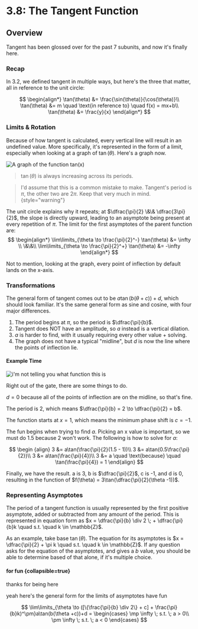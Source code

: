 # 3.8: The Tangent Function

## Overview
Tangent has been glossed over for the past 7 subunits, and now it's finally here.

### Recap
In 3.2, we defined tangent in multiple ways, but here's the three that matter, all in reference to the unit circle:

$$
\begin{align*}
\tan(\theta) &= \frac{\sin(\theta)}{\cos(\theta)}\\
\tan(\theta) &= m \quad \text{in reference to} \quad f(x) = mx+b\\
\tan(\theta) &= \frac{y}{x}
\end{align*}
$$

### Limits & Rotation
Because of how tangent is calculated, every vertical line will result in an undefined value.
More specifically, it's represented in the form of a limit, especially when looking at a graph of $\tan(\theta)$.
Here's a graph now.

![A graph of the function tan(x)](3.8.tangent.png)

> $\tan(\theta)$ is always increasing across its periods.

> I'd assume that this is a common mistake to make.
Tangent's period is $\pi$, the other two are $2\pi$.
Keep that very much in mind.
{style="warning"}

The unit circle explains why it repeats; at $\dfrac{\pi}{2} \&\& \dfrac{3\pi}{2}$, the slope is directly upward, leading to an asymptote being present at every repetition of $\pi$.
The limit for the first asymptotes of the parent function are:
$$
\begin{align*}
\lim\limits_{\theta \to \frac{\pi}{2}^-} \tan(\theta) &= \infty \\
\&\&\\
\lim\limits_{\theta \to \frac{\pi}{2}^+} \tan(\theta) &= -\infty
\end{align*}
$$

Not to mention, looking at the graph, every point of inflection by default lands on the x-axis.

### Transformations
The general form of tangent comes out to be $a\tan(b(\theta +c))+d$, which should look familiar.
It's the same general form as sine and cosine, with four major differences.

1. The period begins at $\pi$, so the period is $\dfrac{\pi}{b}$.
2. Tangent does NOT have an amplitude, so $a$ instead is a vertical dilation.
3. $a$ is harder to find, with it usually requiring every other value + solving.
4. The graph does not have a typical "midline", but $d$ is now the line where the points of inflection lie.

#### Example Time

![i'm not telling you what function this is](3.8.tangenttransformed.png)

Right out of the gate, there are some things to do.

$d = 0$ because all of the points of inflection are on the midline, so that's fine.

The period is 2, which means $\dfrac{\pi}{b} = 2 \to \dfrac{\pi}{2} = b$.

The function starts at $x = 1$, which means the minimum phase shift is $c = -1$.

The fun begins when trying to find $a$.
Picking an x value is important, so we must do 1.5 because 2 won't work.
The following is how to solve for $a$:

$$
\begin {align}
3 &= a\tan(\frac{\pi}{2}(1.5 - 1))\\
3 &= a\tan(0.5\frac{\pi}{2})\\
3 &= a\tan(\frac{\pi}{4})\\
3 &= a \quad \text{because} \quad \tan(\frac{\pi}{4}) = 1
\end{align}
$$

Finally, we have the result.
a is 3, b is $\dfrac{\pi}{2}$, c is -1, and d is 0, resulting in the function of $f(\theta) = 3\tan(\dfrac{\pi}{2}(\theta -1))$.

### Representing Asymptotes
The period of a tangent function is usually represented by the first positive asymptote, added or subtracted from any amount of the period.
This is represented in equation form as $x = \dfrac{\pi}{b} \div 2 \; + \dfrac{\pi}{b}k \quad s.t. \quad  k \in \mathbb{Z}$.

As an example, take base $\tan(\theta)$.
The equation for its asymptotes is $x = \dfrac{\pi}{2} + \pi k \quad s.t. \quad k \in \mathbb{Z}$.
If any question asks for the equation of the asymptotes, and gives a $b$ value, you should be able to determine based of that alone, if it's multiple choice.

#### for fun {collapsible=true}
thanks for being here

yeah here's the general form for the limits of asymptotes
have fun

$$
\lim\limits_{\theta \to ([\{\frac{\pi}{b} \div 2\} + c] + \frac{\pi}{b}k)^\pm}a\tan(b(\theta +c))+d = \begin{cases}
\mp \infty \; s.t. \; a > 0\\
\pm \infty \; s.t. \; a < 0
\end{cases}
$$